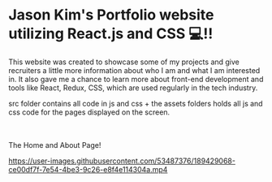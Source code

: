 # Jason Kim's Portfolio website utilizing React.js and CSS 💻!!

This website was created to showcase some of my projects and give recruiters a little more information about who I am and what I am interested in.  It also gave me a chance to learn more about front-end development and tools like React, Redux, CSS, which are used regularly in the tech industry.  

src folder contains all code in js and css + the assets folders holds all js and css code for the pages displayed on the screen.

</br>
</br

<h2>The Home and About Page!</h2>


https://user-images.githubusercontent.com/53487376/189429068-ce00df7f-7e54-4be3-9c26-e8f4e114304a.mp4

